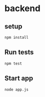 backend
==================

## setup

    npm install


## Run tests

    npm test

## Start app

    node app.js
